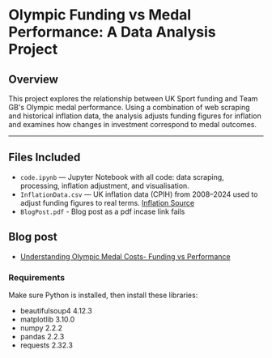 # Olympic Funding vs Medal Performance: A Data Analysis Project

## Overview

This project explores the relationship between UK Sport funding and Team GB's Olympic medal performance. Using a combination of web scraping and historical inflation data, the analysis adjusts funding figures for inflation and examines how changes in investment correspond to medal outcomes.

---

## Files Included

- `code.ipynb` — Jupyter Notebook with all code: data scraping, processing, inflation adjustment, and visualisation.
- `InflationData.csv` — UK inflation data (CPIH) from 2008–2024 used to adjust funding figures to real terms. [Inflation Source](https://www.ons.gov.uk/economy/inflationandpriceindices/timeseries/l55o/mm23)
- `BlogPost.pdf` - Blog post as a pdf incase link fails

## Blog post
- [Understanding Olympic Medal Costs- Funding vs Performance](https://kubastaite.wordpress.com/2025/04/29/the-relationship-between-funding-and-olympic-medal-performance/)

### Requirements

Make sure Python is installed, then install these libraries:
- beautifulsoup4            4.12.3
- matplotlib                3.10.0
- numpy                     2.2.2
- pandas                    2.2.3
- requests                  2.32.3
  
